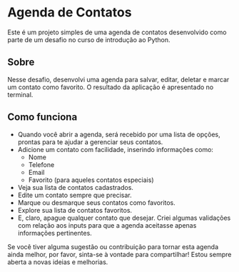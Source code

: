 # Agenda de Contatos

Este é um projeto simples de uma agenda de contatos desenvolvido como parte de um desafio no curso de introdução ao Python.

## Sobre

Nesse desafio, desenvolvi uma agenda para salvar, editar, deletar e marcar um contato como favorito. O resultado da aplicação é apresentado no terminal.

## Como funciona
- Quando você abrir a agenda, será recebido por uma lista de opções, prontas para te ajudar a gerenciar seus contatos.
- Adicione um contato com facilidade, inserindo informações como:
  - Nome
  - Telefone
  - Email
  - Favorito (para aqueles contatos especiais)
- Veja sua lista de contatos cadastrados.
- Edite um contato sempre que precisar.
- Marque ou desmarque seus contatos como favoritos.
- Explore sua lista de contatos favoritos.
- E, claro, apague qualquer contato que desejar.
Criei algumas validações com relação aos inputs para que a agenda aceitasse apenas informações pertinentes.

Se você tiver alguma sugestão ou contribuição para tornar esta agenda ainda melhor, por favor, sinta-se à vontade para compartilhar! 
Estou sempre aberta a novas ideias e melhorias.
